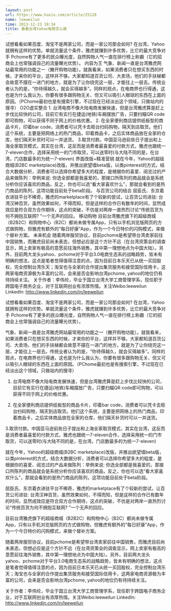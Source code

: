 ```yaml
---
layout: post
url: https://www.huxiu.com/article/25120
name: leeweilun
time: 2013-12-23 18:34
title: 看看台湾Yahoo电商怎么做
---
```

试想看看如果百度、淘宝不是两家公司，而是一家公司那会如何? 在台湾，Yahoo就拥有这样的优势。单就流量这个条件，雅虎就赚到许多优势，比它的最大竞争对手 Pchome有了更多的民众曝光度，自然购物人气一直在排行榜上称霸（它的招商会上也常强调自己的流量曝光优势）。 内容为王 气象、新闻一直是台湾雅虎网站最常用的功能之一（撇开购物功能）。就我看来，如果消费者只在想买东西的时候，才来你的平台，这样并不够。大家都知道百货公司、大卖场，他们的手扶梯都会故意不摆在一进门的地方，就是为了让你绕完这一层，才能往上一层去。传统业者认为的是，“你待得越久，就会买得越多”。同样的观点，在电商界也行得通，这也是为什么我认为，你要有很多跟购物无关、但又可以吸引人眼球的东西在上面的原因。（PChome最初也是有搜索引擎，不过现在已经淡出这个领域，只做站内的搜寻） O2O虚实整合 1. 台湾电商不像大陆电商发展快速，但是台湾雅虎算是赶上步伐比较快的公司，目前它有实行在捷运(地铁)车厢摆放广告，只要扫瞄QR code即可购物，可以获得不同于网上的价格优惠。 2. 在全家便利商店提供纸板型的商品卡片，印着bar code，消费者可以凭卡去柜台扫码购物，隔天到店取货。他们这个系统，主要是把网络上的热门商品，印着商品卡，之后实体商品放在全家的仓库，他们隔天补货时可以一并送货。 3.取货付款。中国亚马逊前些日子提出和上海全家取货模式，其实在台湾，这反而是消费者最喜爱的付款方式，雅虎也跟统一7-eleven合作，选择采用统一的门市取货，可以送零时(与大陆不同的是，在台湾，门店数最多的为统一7-eleven) 界面改版+精准营销 就在今年，Yahoo的超级商城(B2BC marketplace)改版，并推出欲望墙beta版，以类pinterest的方式，结合大数据分析，消费者可以选择你希望多大的程度，是根据你的喜爱、阅览过的产品来做陈列：举例来说: 你选全部都是我喜爱的，那接口所陈列的商品就会是系统分析你应该喜欢的商品，反之，你也可以选“看大家喜欢什么”，那就会看到的是热门商品的陈列，这项功能目前处于beta阶段。 与百货公司的结合 屈臣氏、东京着衣进驻平台不稀奇，雅虎的marketplace有了个较新的尝试，让百货公司进驻: 台湾汉神百货，虽然效果如何，不得而知，但是这样的合作已有数年的时间，显然成效应是符合双方合作期待，这点的突破，不仿是对两岸一直热烈讨论“传统百货为何不拥抱互联网? ”一个无声的回应。 移动购物 目前台湾雅虎旗下的超级商城（B2B2C）和购物中心（B2C）都尚未做专属App，只有以手机浏览版网页的方式做购物，但雅虎有额外的“每日好康”App，作为一个今日特价的闪购模式，来做个替补方案。 未来机会 随着两岸服贸协议，目前pchome是希望带台湾卖家前往中国销售，而雅虎目前尚未表态，但想必应是这个方针不远（在台湾资策会的调查显示，网上卖家有极高的意愿前往海外销售，其中第一理想地点为中国大陆）。另外，目前两大龙头yahoo、pchome对于平台3.0电商生态系的战略趋势，皆未有明确的想法，这点是笔者觉得值得注意的点，因为目前日本乐天已从统一买回股权，完全控制台湾乐天；淘宝也与全家的合作提出集货服务和接受国际信用卡，这两家电商资源极为丰富的公司，会来是否会影响台湾pchome, yahoo的地位仍有待持续关注。 关于作者：李伟纶，毕业于国立台湾大学工商管理学系，现任职于跨国电子商务企业，对于互联网创业有浓厚热情。关注Weibo:leeweilun LinkedIn: http://www.linkedin.com/in/leeweilun

试想看看如果百度、淘宝不是两家公司，而是一家公司那会如何? 在台湾，Yahoo就拥有这样的优势。单就流量这个条件，雅虎就赚到许多优势，比它的最大竞争对手 Pchome有了更多的民众曝光度，自然购物人气一直在排行榜上称霸（它的招商会上也常强调自己的流量曝光优势）。

气象、新闻一直是台湾雅虎网站最常用的功能之一（撇开购物功能）。就我看来，如果消费者只在想买东西的时候，才来你的平台，这样并不够。大家都知道百货公司、大卖场，他们的手扶梯都会故意不摆在一进门的地方，就是为了让你绕完这一层，才能往上一层去。传统业者认为的是，“你待得越久，就会买得越多”。同样的观点，在电商界也行得通，这也是为什么我认为，你要有很多跟购物无关、但又可以吸引人眼球的东西在上面的原因。（PChome最初也是有搜索引擎，不过现在已经淡出这个领域，只做站内的搜寻）

1. 台湾电商不像大陆电商发展快速，但是台湾雅虎算是赶上步伐比较快的公司，目前它有实行在捷运(地铁)车厢摆放广告，只要扫瞄QR code即可购物，可以获得不同于网上的价格优惠。

2. 在全家便利商店提供纸板型的商品卡片，印着bar code，消费者可以凭卡去柜台扫码购物，隔天到店取货。他们这个系统，主要是把网络上的热门商品，印着商品卡，之后实体商品放在全家的仓库，他们隔天补货时可以一并送货。

3.取货付款。中国亚马逊前些日子提出和上海全家取货模式，其实在台湾，这反而是消费者最喜爱的付款方式，雅虎也跟统一7-eleven合作，选择采用统一的门市取货，可以送零时(与大陆不同的是，在台湾，门店数最多的为统一7-eleven)

就在今年，Yahoo的超级商城(B2BC marketplace)改版，并推出欲望墙beta版，以类pinterest的方式，结合大数据分析，消费者可以选择你希望多大的程度，是根据你的喜爱、阅览过的产品来做陈列：举例来说: 你选全部都是我喜爱的，那接口所陈列的商品就会是系统分析你应该喜欢的商品，反之，你也可以选“看大家喜欢什么”，那就会看到的是热门商品的陈列，这项功能目前处于beta阶段。

屈臣氏、东京着衣进驻平台不稀奇，雅虎的marketplace有了个较新的尝试，让百货公司进驻: 台湾汉神百货，虽然效果如何，不得而知，但是这样的合作已有数年的时间，显然成效应是符合双方合作期待，这点的突破，不仿是对两岸一直热烈讨论“传统百货为何不拥抱互联网? ”一个无声的回应。

目前台湾雅虎旗下的超级商城（B2B2C）和购物中心（B2C）都尚未做专属App，只有以手机浏览版网页的方式做购物，但雅虎有额外的“每日好康”App，作为一个今日特价的闪购模式，来做个替补方案。

随着两岸服贸协议，目前pchome是希望带台湾卖家前往中国销售，而雅虎目前尚未表态，但想必应是这个方针不远（在台湾资策会的调查显示，网上卖家有极高的意愿前往海外销售，其中第一理想地点为中国大陆）。另外，目前两大龙头yahoo、pchome对于平台3.0电商生态系的战略趋势，皆未有明确的想法，这点是笔者觉得值得注意的点，因为目前日本乐天已从统一买回股权，完全控制台湾乐天；淘宝也与全家的合作提出集货服务和接受国际信用卡，这两家电商资源极为丰富的公司，会来是否会影响台湾pchome, yahoo的地位仍有待持续关注。

关于作者：李伟纶，毕业于国立台湾大学工商管理学系，现任职于跨国电子商务企业，对于互联网创业有浓厚热情。关注Weibo:leeweilun LinkedIn: http://www.linkedin.com/in/leeweilun


